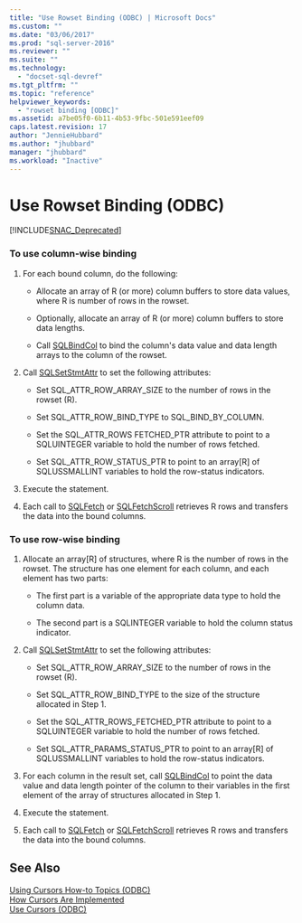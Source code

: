 ```yaml
---
title: "Use Rowset Binding (ODBC) | Microsoft Docs"
ms.custom: ""
ms.date: "03/06/2017"
ms.prod: "sql-server-2016"
ms.reviewer: ""
ms.suite: ""
ms.technology: 
  - "docset-sql-devref"
ms.tgt_pltfrm: ""
ms.topic: "reference"
helpviewer_keywords: 
  - "rowset binding [ODBC]"
ms.assetid: a7be05f0-6b11-4b53-9fbc-501e591eef09
caps.latest.revision: 17
author: "JennieHubbard"
ms.author: "jhubbard"
manager: "jhubbard"
ms.workload: "Inactive"
---
```

# Use Rowset Binding (ODBC)
[!INCLUDE[SNAC_Deprecated](../../../includes/snac-deprecated.md)]

    
### To use column-wise binding  
  
1.  For each bound column, do the following:  
  
    -   Allocate an array of R (or more) column buffers to store data values, where R is number of rows in the rowset.  
  
    -   Optionally, allocate an array of R (or more) column buffers to store data lengths.  
  
    -   Call [SQLBindCol](../../../relational-databases/native-client-odbc-api/sqlbindcol.md) to bind the column's data value and data length arrays to the column of the rowset.  
  
2.  Call [SQLSetStmtAttr](../../../relational-databases/native-client-odbc-api/sqlsetstmtattr.md) to set the following attributes:  
  
    -   Set SQL_ATTR_ROW_ARRAY_SIZE to the number of rows in the rowset (R).  
  
    -   Set SQL_ATTR_ROW_BIND_TYPE to SQL_BIND_BY_COLUMN.  
  
    -   Set the SQL_ATTR_ROWS FETCHED_PTR attribute to point to a SQLUINTEGER variable to hold the number of rows fetched.  
  
    -   Set SQL_ATTR_ROW_STATUS_PTR to point to an array[R] of SQLUSSMALLINT variables to hold the row-status indicators.  
  
3.  Execute the statement.  
  
4.  Each call to [SQLFetch](http://go.microsoft.com/fwlink/?LinkId=58401) or [SQLFetchScroll](../../../relational-databases/native-client-odbc-api/sqlfetchscroll.md) retrieves R rows and transfers the data into the bound columns.  
  
### To use row-wise binding  
  
1.  Allocate an array[R] of structures, where R is the number of rows in the rowset. The structure has one element for each column, and each element has two parts:  
  
    -   The first part is a variable of the appropriate data type to hold the column data.  
  
    -   The second part is a SQLINTEGER variable to hold the column status indicator.  
  
2.  Call [SQLSetStmtAttr](../../../relational-databases/native-client-odbc-api/sqlsetstmtattr.md) to set the following attributes:  
  
    -   Set SQL_ATTR_ROW_ARRAY_SIZE to the number of rows in the rowset (R).  
  
    -   Set SQL_ATTR_ROW_BIND_TYPE to the size of the structure allocated in Step 1.  
  
    -   Set the SQL_ATTR_ROWS_FETCHED_PTR attribute to point to a SQLUINTEGER variable to hold the number of rows fetched.  
  
    -   Set SQL_ATTR_PARAMS_STATUS_PTR to point to an array[R] of SQLUSSMALLINT variables to hold the row-status indicators.  
  
3.  For each column in the result set, call [SQLBindCol](../../../relational-databases/native-client-odbc-api/sqlbindcol.md) to point the data value and data length pointer of the column to their variables in the first element of the array of structures allocated in Step 1.  
  
4.  Execute the statement.  
  
5.  Each call to [SQLFetch](http://go.microsoft.com/fwlink/?LinkId=58401) or [SQLFetchScroll](../../../relational-databases/native-client-odbc-api/sqlfetchscroll.md) retrieves R rows and transfers the data into the bound columns.  
  
## See Also  
 [Using Cursors How-to Topics &#40;ODBC&#41;](../../../relational-databases/native-client-odbc-how-to/cursors/using-cursors-how-to-topics-odbc.md)   
 [How Cursors Are Implemented](../../../relational-databases/native-client-odbc-cursors/implementation/how-cursors-are-implemented.md)   
 [Use Cursors &#40;ODBC&#41;](../../../relational-databases/native-client-odbc-how-to/cursors/use-cursors-odbc.md)  
  
  
